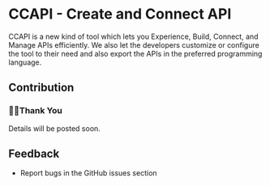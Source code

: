 # CCAPI - Create and Connect API
CCAPI is a new kind of tool which lets you Experience, Build, Connect, and Manage APIs efficiently. We also let the developers customize or configure the tool to their need and also export the APIs in the preferred programming language. 

## Contribution
###  👍🏻Thank You
Details will be posted soon.

## Feedback
- Report bugs in the GitHub issues section
